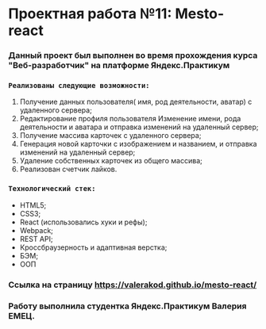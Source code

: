 # Проектная работа №11: Mesto-react

### Данный проект был выполнен во время прохождения курса "Веб-разработчик" на платформе Яндекс.Практикум

### `Реализованы следующие возможности:`

1. Получение данных пользователя( имя, род деятельности, аватар) с удаленного сервера;
2. Редактирование профиля пользователя Изменение имени, рода деятельности и аватара и отправка изменений на удаленный сервер;
3. Получение массива карточек с удаленного сервера;
4. Генерация новой карточки с изображением и названием, и отправка изменений на удаленный сервер;
5. Удаление собственных карточек из общего массива;
6. Реализован счетчик лайков.

### `Технологический стек:`

- HTML5;
- CSS3;
- React (использовались хуки и рефы);
- Webpack;
- REST API;
- Кроссбраузерность и адаптивная верстка;
- БЭМ;
- ООП


### Ссылка на страницу  https://valerakod.github.io/mesto-react/
### Работу выполнила студентка Яндекс.Практикум Валерия ЕМЕЦ.


